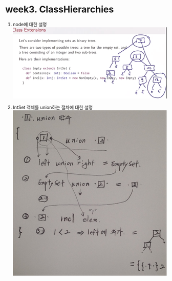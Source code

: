 

# week3. ClassHierarchies
1. node에 대한 설명
![Class Extension](https://github.com/freepsw/FunctionalProgrammingScala/blob/master/screen_shot/week3-4_01.PNG?raw=true)

2. IntSet 객체를 union하는 절차에 대한 설명
![union function description](https://github.com/freepsw/FunctionalProgrammingScala/blob/master/screen_shot/week3_class-hierarchy.jpg?raw=true)
